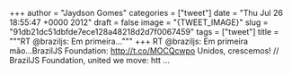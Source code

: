 
+++
author = "Jaydson Gomes"
categories = ["tweet"]
date = "Thu Jul 26 18:55:47 +0000 2012"
draft = false
image = "{TWEET_IMAGE}"
slug = "91db21dc51dbfde7ece128a48218d2d7f0067459"
tags = ["tweet"]
title = """RT @braziljs: Em primeira..."""
+++
RT @braziljs: Em primeira mão...BrazilJS Foundation: http://t.co/MOCQcwpo Unidos, crescemos! // BrazilJS Foundation, united we move: htt ...
